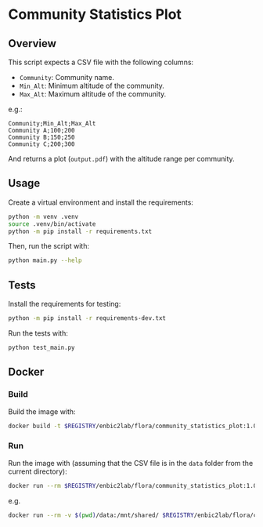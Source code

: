# Community Statistics Plot

## Overview

This script expects a CSV file with the following columns:

- `Community`: Community name.
- `Min_Alt`: Minimum altitude of the community.
- `Max_Alt`: Maximum altitude of the community.

e.g.:

```csv
Community;Min_Alt;Max_Alt
Community A;100;200
Community B;150;250
Community C;200;300
```

And returns a plot (`output.pdf`) with the altitude range per community.

## Usage

Create a virtual environment and install the requirements:

```sh
python -m venv .venv
source .venv/bin/activate
python -m pip install -r requirements.txt
```

Then, run the script with:

```sh
python main.py --help
```

## Tests

Install the requirements for testing:

```sh
python -m pip install -r requirements-dev.txt
```

Run the tests with:

```sh
python test_main.py
```

## Docker

### Build

Build the image with:

```sh
docker build -t $REGISTRY/enbic2lab/flora/community_statistics_plot:1.0.1 .
```

### Run

Run the image with (assuming that the CSV file is in the `data` folder from the current directory):

```sh
docker run --rm $REGISTRY/enbic2lab/flora/community_statistics_plot:1.0.1 --help
```

e.g.

```sh
docker run --rm -v $(pwd)/data:/mnt/shared/ $REGISTRY/enbic2lab/flora/community_statistics_plot:1.0.1 --filepath "/mnt/shared/community_altitude_range.csv" --delimiter ";"
```
